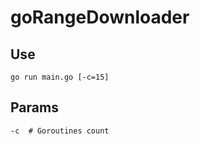 # goRangeDownloader

## Use

```shell
go run main.go [-c=15]
```

## Params
    -c  # Goroutines count 